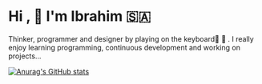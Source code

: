 # Hi ,  :hugs: I'm Ibrahim :saudi_arabia: 
Thinker, programmer and designer by playing on the keyboard:musical_score:    :musical_keyboard: . 
I really enjoy learning programming, continuous development and working on projects...


[![Anurag's GitHub stats](https://github-readme-stats.vercel.app/api?username=Ibrahim)](https://github.com/Ibrahim/github-readme-stats)






